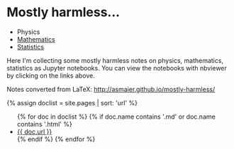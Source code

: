 # Mostly harmless...

- Physics
- [Mathematics](http://nbviewer.jupyter.org/github/asmaier/mostly-harmless/tree/master/math)
- [Statistics](http://nbviewer.jupyter.org/github/asmaier/mostly-harmless/tree/master/statistics)

Here I'm collecting some mostly harmless notes on physics, mathematics, statistics as Jupyter notebooks.
You can view the notebooks with nbviewer by clicking on the links above.

Notes converted from LaTeX: http://asmaier.github.io/mostly-harmless/

{% assign doclist = site.pages | sort: 'url'  %}
    <ul>
       {% for doc in doclist %}
            {% if doc.name contains '.md' or doc.name contains '.html' %}
                <li><a href="{{ site.baseurl }}{{ doc.url }}">{{ doc.url }}</a></li>
            {% endif %}
        {% endfor %}
    </ul>
